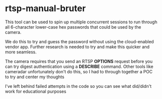 # rtsp-manual-bruter
This tool can be used to spin up multiple concurrent sessions to run through all 6-character lower-case hex passwords that could be used by the camera.

We do this to try and guess the password without using the cloud-enabled vendor app. Further research is needed to try and make this quicker and more seamless.

The camera requires that you send an RTSP **OPTIONS** request before you can try digest authentication using a **DESCRIBE** command. Other tools like cameradar unfortunately don't do this, so I had to through together a POC to try and center my thoughts

I've left behind failed attempts in the code so you can see what did/didn't work for educational purposes
